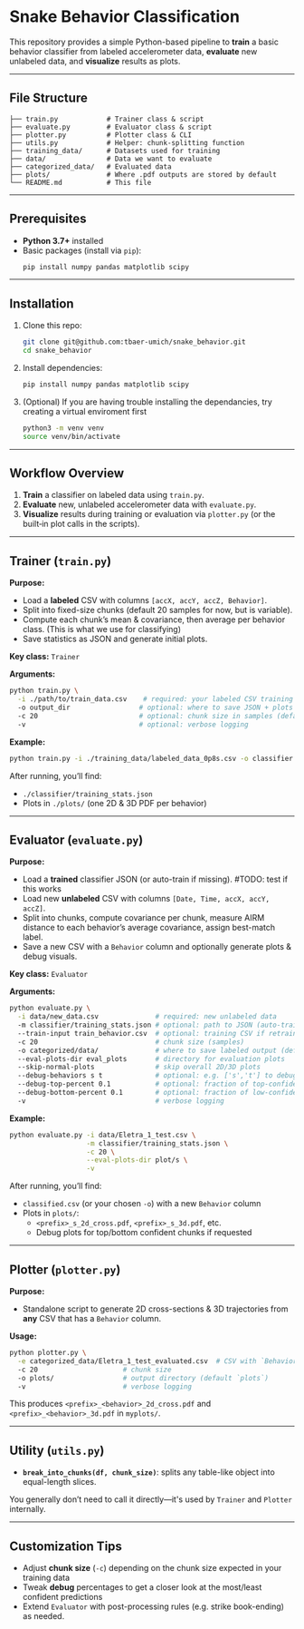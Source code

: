 # Snake Behavior Classification

This repository provides a simple Python-based pipeline to **train** a basic behavior classifier from labeled accelerometer data, **evaluate** new unlabeled data, and **visualize** results as plots.

---

## File Structure

```
├── train.py            # Trainer class & script
├── evaluate.py         # Evaluator class & script
├── plotter.py          # Plotter class & CLI
├── utils.py            # Helper: chunk-splitting function
├── training_data/      # Datasets used for training
├── data/               # Data we want to evaluate
├── categorized_data/   # Evaluated data
├── plots/              # Where .pdf outputs are stored by default
└── README.md           # This file
```

---

## Prerequisites

- **Python 3.7+** installed
- Basic packages (install via `pip`):
  ```bash
  pip install numpy pandas matplotlib scipy
  ```

---

## Installation

1. Clone this repo:
   ```bash
   git clone git@github.com:tbaer-umich/snake_behavior.git
   cd snake_behavior
   ```
2. Install dependencies:
   ```bash
   pip install numpy pandas matplotlib scipy
   ```
3. (Optional) If you are having trouble installing the dependancies, try creating a virtual enviroment first
   ```bash
   python3 -m venv venv
   source venv/bin/activate
   ```

---

## Workflow Overview

1. **Train** a classifier on labeled data using `train.py`.
2. **Evaluate** new, unlabeled accelerometer data with `evaluate.py`.
3. **Visualize** results during training or evaluation via `plotter.py` (or the built‑in plot calls in the scripts).

---

## Trainer (`train.py`)

**Purpose:**
- Load a **labeled** CSV with columns `[accX, accY, accZ, Behavior]`.
- Split into fixed-size chunks (default 20 samples for now, but is variable).
- Compute each chunk’s mean & covariance, then average per behavior class. (This is what we use for classifying)
- Save statistics as JSON and generate initial plots.

**Key class:** `Trainer`

**Arguments:**
```bash
python train.py \
  -i ./path/to/train_data.csv    # required: your labeled CSV training data
  -o output_dir                 # optional: where to save JSON + plots (default `output`)
  -c 20                         # optional: chunk size in samples (default 20)
  -v                            # optional: verbose logging
```

**Example:**
```bash
python train.py -i ./training_data/labeled_data_0p8s.csv -o classifier -c 20 -v
```
After running, you’ll find:
- `./classifier/training_stats.json`
- Plots in `./plots/` (one 2D & 3D PDF per behavior)

---

## Evaluator (`evaluate.py`)

**Purpose:**
- Load a **trained** classifier JSON (or auto-train if missing). #TODO: test if this works
- Load new **unlabeled** CSV with columns `[Date, Time, accX, accY, accZ]`.
- Split into chunks, compute covariance per chunk, measure AIRM distance to each behavior’s average covariance, assign best-match label.
- Save a new CSV with a `Behavior` column and optionally generate plots & debug visuals.

**Key class:** `Evaluator`

**Arguments:**
```bash
python evaluate.py \
  -i data/new_data.csv              # required: new unlabeled data
  -m classifier/training_stats.json # optional: path to JSON (auto-trains if missing)
  --train-input train_behavior.csv  # optional: training CSV if retraining needed
  -c 20                             # chunk size (samples)
  -o categorized/data/              # where to save labeled output (default is classified.csv)
  --eval-plots-dir eval_plots       # directory for evaluation plots
  --skip-normal-plots               # skip overall 2D/3D plots
  --debug-behaviors s t             # optional: e.g. ['s','t'] to debug specific classes
  --debug-top-percent 0.1           # optional: fraction of top-confidence chunks to plot
  --debug-bottom-percent 0.1        # optional: fraction of low-confidence chunks to plot
  -v                                # verbose logging
```

**Example:**
```bash
python evaluate.py -i data/Eletra_1_test.csv \
                   -m classifier/training_stats.json \
                   -c 20 \
                   --eval-plots-dir plot/s \
                   -v
```
After running, you’ll find:
- `classified.csv` (or your chosen `-o`) with a new `Behavior` column
- Plots in `plots/`:
  - `<prefix>_s_2d_cross.pdf`, `<prefix>_s_3d.pdf`, etc.
  - Debug plots for top/bottom confident chunks if requested

---

## Plotter (`plotter.py`)

**Purpose:**
- Standalone script to generate 2D cross-sections & 3D trajectories from **any** CSV that has a `Behavior` column.

**Usage:**
```bash
python plotter.py \
  -e categorized_data/Eletra_1_test_evaluated.csv  # CSV with `Behavior` column
  -c 20                     # chunk size
  -o plots/                 # output directory (default `plots`)
  -v                        # verbose logging
```

This produces `<prefix>_<behavior>_2d_cross.pdf` and `<prefix>_<behavior>_3d.pdf` in `myplots/`.

---

## Utility (`utils.py`)

- **`break_into_chunks(df, chunk_size)`**: splits any table-like object into equal-length slices.

You generally don’t need to call it directly—it's used by `Trainer` and `Plotter` internally.

---

## Customization Tips

- Adjust **chunk size** (`-c`) depending on the chunk size expected in your training data
- Tweak **debug** percentages to get a closer look at the most/least confident predictions
- Extend `Evaluator` with post-processing rules (e.g. strike book-ending) as needed.

